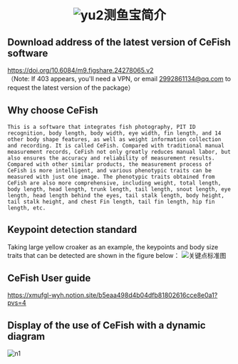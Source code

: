 # <p align="center">![yu2](https://github.com/miaomiaoge/CeFish/assets/43084054/29e05213-f44f-4e2d-9e51-7cca4024a54a)测鱼宝简介 </p>
## Download address of the latest version of CeFish software
https://doi.org/10.6084/m9.figshare.24278065.v2  
（Note: If 403 appears, you'll need a VPN, or email 2992861134@qq.com to request the latest version of the package）
## Why choose CeFish
    This is a software that integrates fish photography, PIT ID recognition, body length, body width, eye width, fin length, and 14 other body shape features, as well as weight information collection and recording. It is called CeFish. Compared with traditional manual measurement records, CeFish not only greatly reduces manual labor, but also ensures the accuracy and reliability of measurement results. Compared with other similar products, the measurement process of CeFish is more intelligent, and various phenotypic traits can be measured with just one image. The phenotypic traits obtained from CeFish are also more comprehensive, including weight, total length, body length, head length, trunk length, tail length, snout length, eye length, head length behind the eyes, tail stalk length, body height, tail stalk height, and chest Fin length, tail fin length, hip fin length, etc.
##  Keypoint detection standard
Taking large yellow croaker as an example, the keypoints and body size traits that can be detected are shown in the figure below：
![关键点标准图](https://github.com/miaomiaoge/CeFish/assets/43084054/e65d7965-0400-4525-8b31-435e6606b8fa)
## CeFish User guide
https://xmufgl-wyh.notion.site/b5eaa498d4b04dfb81802616cce8e0a1?pvs=4
## Display of the use of CeFish with a dynamic diagram
![n1](https://github.com/miaomiaoge/CeFish/assets/43084054/ac2fb211-12e9-4551-bc4a-f84f8d0c4cb1)
